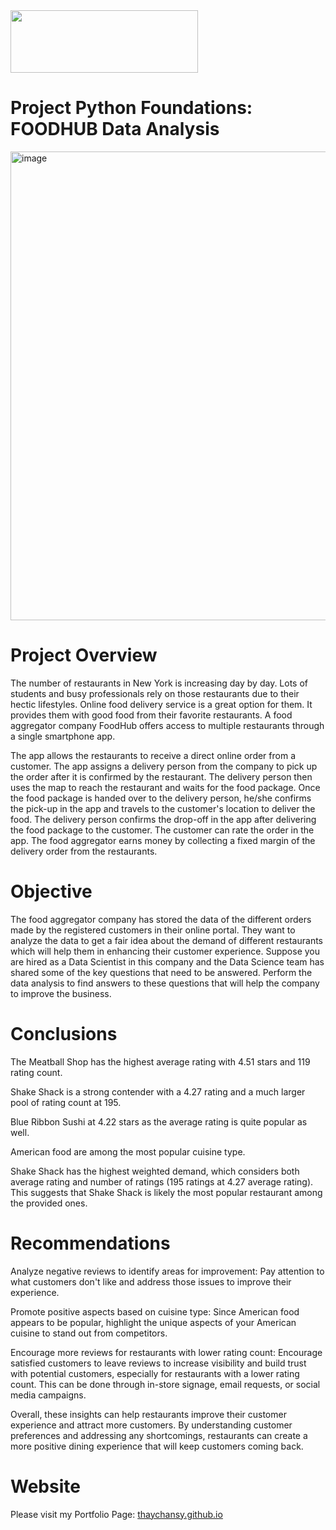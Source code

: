 
  <img src="https://upload.wikimedia.org/wikipedia/commons/e/e9/4_RGB_McCombs_School_Brand_Branded.png" width="300" height="100"/>



# Project Python Foundations: FOODHUB Data Analysis

<img width="1000" height="750" alt="image" src="https://github.com/thaychansy/python-foodhub-project/assets/161902555/526a9157-75d9-4a1d-8d28-5d814de3146a">

# Project Overview

The number of restaurants in New York is increasing day by day. Lots of students and busy professionals rely on those restaurants due to their hectic lifestyles. Online food delivery service is a great option for them. It provides them with good food from their favorite restaurants. A food aggregator company FoodHub offers access to multiple restaurants through a single smartphone app.

The app allows the restaurants to receive a direct online order from a customer. The app assigns a delivery person from the company to pick up the order after it is confirmed by the restaurant. The delivery person then uses the map to reach the restaurant and waits for the food package. Once the food package is handed over to the delivery person, he/she confirms the pick-up in the app and travels to the customer's location to deliver the food. The delivery person confirms the drop-off in the app after delivering the food package to the customer. The customer can rate the order in the app. The food aggregator earns money by collecting a fixed margin of the delivery order from the restaurants.

# Objective

The food aggregator company has stored the data of the different orders made by the registered customers in their online portal. They want to analyze the data to get a fair idea about the demand of different restaurants which will help them in enhancing their customer experience. Suppose you are hired as a Data Scientist in this company and the Data Science team has shared some of the key questions that need to be answered. Perform the data analysis to find answers to these questions that will help the company to improve the business. 


# Conclusions 

The Meatball Shop has the highest average rating with 4.51 stars and 119 rating count.

Shake Shack is a strong contender with a 4.27 rating and a much larger pool of rating count at 195.

Blue Ribbon Sushi at 4.22 stars as the average rating is quite popular as well.

American food are among the most popular cuisine type.

Shake Shack has the highest weighted demand, which considers both average rating and number of ratings (195 ratings at 4.27 average rating). This suggests that Shake Shack is likely the most popular restaurant among the provided ones.

# Recommendations

Analyze negative reviews to identify areas for improvement: Pay attention to what customers don't like and address those issues to improve their experience.

Promote positive aspects based on cuisine type: Since American food appears to be popular, highlight the unique aspects of your American cuisine to stand out from competitors.

Encourage more reviews for restaurants with lower rating count: Encourage satisfied customers to leave reviews to increase visibility and build trust with potential customers, especially for restaurants with a lower rating count. This can be done through in-store signage, email requests, or social media campaigns.

Overall, these insights can help restaurants improve their customer experience and attract more customers. By understanding customer preferences and addressing any shortcomings, restaurants can create a more positive dining experience that will keep customers coming back.

# Website

Please visit my Portfolio Page: [thaychansy.github.io](https://thaychansy.github.io/)
